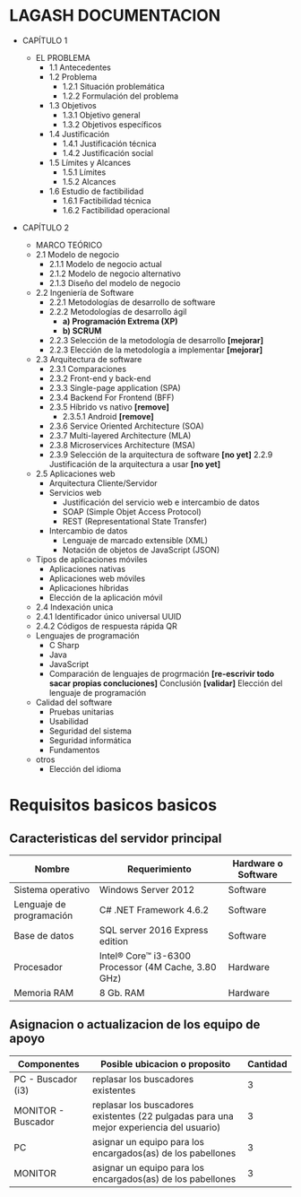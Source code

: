 # LAGASH DOCUMENTACION

- CAPÍTULO 1
  - EL PROBLEMA
    - 1.1  Antecedentes
    - 1.2 Problema
      - 1.2.1 Situación problemática
      - 1.2.2 Formulación del problema
    - 1.3 Objetivos
      - 1.3.1 Objetivo general
      - 1.3.2 Objetivos específicos
    - 1.4 Justificación
      - 1.4.1 Justificación técnica
      - 1.4.2 Justificación social
    - 1.5  Límites y Alcances
      - 1.5.1 Límites
      - 1.5.2 Alcances
    - 1.6 Estudio de factibilidad
      - 1.6.1	Factibilidad técnica
      - 1.6.2	Factibilidad operacional

- CAPÍTULO 2
  - MARCO TEÓRICO
  - 2.1 Modelo de negocio
    - 2.1.1 Modelo de negocio actual
    - 2.1.2 Modelo de negocio alternativo
    - 2.1.3 Diseño del modelo de negocio
  - 2.2 Ingeniería de Software
    - 2.2.1 Metodologías de desarrollo de software
    - 2.2.2 Metodologías de desarrollo ágil
      - **a) Programación Extrema (XP)**
      - **b) SCRUM**
    - 2.2.3 Selección de la metodología de desarrollo **[mejorar]**
    - 2.2.3 Elección de la metodología a implementar **[mejorar]**
  - 2.3 Arquitectura de software
    - 2.3.1 Comparaciones
    - 2.3.2 Front-end y back-end
    - 2.3.3 Single-page application (SPA)
    - 2.3.4 Backend For Frontend (BFF)
    - 2.3.5	Híbrido vs nativo **[remove]**
      - 2.3.5.1	Android **[remove]**
    - 2.3.6 Service Oriented Architecture (SOA)
    - 2.3.7 Multi-layered Architecture (MLA)
    - 2.3.8 Microservices Architecture (MSA)
    - 2.3.9 Selección de la arquitectura de software **[no yet]**
      2.2.9 Justificación de la arquitectura a usar **[no yet]**
  - 2.5 Aplicaciones web
    - Arquitectura Cliente/Servidor
    - Servicios web
      - Justificación del servicio web e intercambio de datos
      - SOAP (Simple Objet Access Protocol)
      - REST (Representational State Transfer)
    - Intercambio de datos
      - Lenguaje de marcado extensible (XML)
      - Notación de objetos de JavaScript (JSON)
  - Tipos de aplicaciones móviles
    - Aplicaciones nativas
    - Aplicaciones web móviles
    - Aplicaciones híbridas
    - Elección de la aplicación móvil
  - 2.4 Indexación unica
  - 2.4.1 Identificador único universal UUID
  - 2.4.2 Códigos de respuesta rápida QR
  - Lenguajes de programación
    - C Sharp
    - Java
    - JavaScript
    - Comparación de lenguajes de progrmación **[re-escrivir todo sacar propias concluciones]**
  Conclusión **[validar]**
  Elección  del lenguaje de programación
  - Calidad del software
    - Pruebas unitarias
    - Usabilidad
    - Seguridad del sistema
    - Seguridad informática
    -   Fundamentos
  - otros
    - Elección del idioma

# Requisitos basicos basicos

## Caracteristicas del servidor principal

| Nombre                   | Requerimiento                                        | Hardware o Software |
|--------------------------|------------------------------------------------------|---------------------|
| Sistema operativo        | Windows Server 2012                                  | Software            |
| Lenguaje de programación | C# .NET Framework 4.6.2                              | Software            |
| Base de datos            | SQL server 2016 Express edition                      |	Software            |
| Procesador               | Intel® Core™ i3-6300 Processor (4M Cache, 3.80 GHz)  | Hardware            |
| Memoria RAM	             | 8 Gb. RAM                                            |	Hardware            |

## Asignacion o actualizacion de los equipo de apoyo

| Componentes        | Posible ubicacion o proposito                                                            | Cantidad |
|--------------------|------------------------------------------------------------------------------------------|----------|
| PC - Buscador (i3) | replasar los buscadores existentes                                                       | 3        |
| MONITOR - Buscador | replasar los buscadores existentes (22 pulgadas para una mejor experiencia del usuario)  | 3        |
| PC                 | asignar un equipo para los encargados(as) de los pabellones                              | 3        |
| MONITOR            | asignar un equipo para los encargados(as) de los pabellones                              | 3        |

